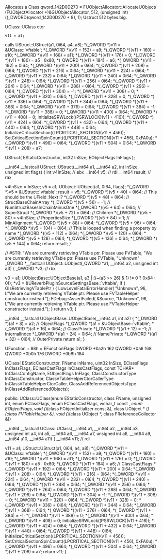 Allocates a Class
qword_142D0D270 = FUObjectAllocator::AllocateUObject(
                        (FUObjectAllocator *)&GUObjectAllocator,
                        512,
                        (unsigned int)((_DWORD)qword_142D0D270 + 8),
                        1);
Ustruct 512 bytes big.

UClass::UClass ctor

    v11 = a1;
  calls UStruct::UStruct(a1, 0i64, a4, a8);
  *(_QWORD *)v11 = &UClass::`vftable';
  *(_QWORD *)(v11 + 152) = a9;
  *(_QWORD *)(v11 + 160) = a10;
  *(_QWORD *)(v11 + 168) = a11;
  *(_DWORD *)(v11 + 176) = 0;
  *(_DWORD *)(v11 + 180) = a5 | 0x80;
  *(_QWORD *)(v11 + 184) = a6;
  *(_QWORD *)(v11 + 192) = 0i64;
  *(_QWORD *)(v11 + 200) = 0i64;
  *(_QWORD *)(v11 + 208) = 0i64;
  *(_QWORD *)(v11 + 216) = 0i64;
  *(_QWORD *)(v11 + 224) = 0i64;
  *(_QWORD *)(v11 + 232) = 0i64;
  *(_QWORD *)(v11 + 240) = 0i64;
  *(_QWORD *)(v11 + 248) = 0i64;
  *(_QWORD *)(v11 + 256) = 0i64;
  *(_QWORD *)(v11 + 264) = 0i64;
  *(_QWORD *)(v11 + 288) = 0i64;
  *(_QWORD *)(v11 + 296) = 0i64;
  *(_DWORD *)(v11 + 304) = -1;
  *(_DWORD *)(v11 + 308) = 0;
  *(_QWORD *)(v11 + 320) = 0i64;
  *(_DWORD *)(v11 + 328) = 0;
  *(_QWORD *)(v11 + 336) = 0i64;
  *(_QWORD *)(v11 + 344) = 0i64;
  *(_QWORD *)(v11 + 368) = 0i64;
  *(_QWORD *)(v11 + 376) = 0i64;
  *(_DWORD *)(v11 + 384) = -1;
  *(_DWORD *)(v11 + 388) = 0;
  *(_QWORD *)(v11 + 400) = 0i64;
  *(_DWORD *)(v11 + 408) = 0;
  InitializeSRWLock((PSRWLOCK)(v11 + 416));
  *(_QWORD *)(v11 + 424) = 0i64;
  *(_QWORD *)(v11 + 432) = 0i64;
  *(_QWORD *)(v11 + 440) = 0i64;
  *(_QWORD *)(v11 + 448) = 0i64;
  InitializeCriticalSection((LPCRITICAL_SECTION)(v11 + 456));
  SetCriticalSectionSpinCount((LPCRITICAL_SECTION)(v11 + 456), 0xFA0u);
  *(_QWORD *)(v11 + 496) = 0i64;
  *(_QWORD *)(v11 + 504) = 0i64;
  *(_QWORD *)(v11 + 208) = a7;

  UStruct( EStaticConstructor, int32 InSize, EObjectFlags InFlags );

  __int64 __fastcall UStruct::UStruct(__int64 a1, __int64 a2, int InSize, unsigned int flags)
{
  int v4InSize; // ebx
  __int64 v5; // rdi
  __int64 result; // rax

  v4InSize = InSize;
  v5 = a1;
  UObject::UObject(a1, 0i64, flags);
  *(_QWORD *)v5 = &UStruct::`vftable';
  result = v5;
  *(_QWORD *)(v5 + 40) = 0i64; // This should be the UField::Next !?
  *(_QWORD *)(v5 + 48) = 0i64;  // StructBaseChainArray
  *(_DWORD *)(v5 + 56) = -1; // NumStructBasesInChainMinusOne
  *(_QWORD *)(v5 + 64) = 0i64; // SuperStruct
  *(_QWORD *)(v5 + 72) = 0i64; // Children
  *(_DWORD *)(v5 + 80) = v4InSize; // PropertiesSize
  *(_DWORD *)(v5 + 84) = 1;   //  MinAlignment
  *(_QWORD *)(v5 + 88) = 0i64;
  *(_QWORD *)(v5 + 96) = 0i64;
  *(_QWORD *)(v5 + 104) = 0i64; // This is looped when finding a property by name
  *(_QWORD *)(v5 + 112) = 0i64;
  *(_QWORD *)(v5 + 120) = 0i64;
  *(_QWORD *)(v5 + 128) = 0i64;
  *(_QWORD *)(v5 + 136) = 0i64;
  *(_QWORD *)(v5 + 144) = 0i64;
  return result;
}

// #STR: "We are currently retrieving VTable ptr. Please use FVTable, "We are currently retrieving VTable ptr. Please use FVTable, "Unknown"
_QWORD *__fastcall UObject::UObject(_QWORD *a1, __int64 a2, unsigned int a3)
{
  _QWORD *v3; // rbx

  v3 = a1;
  UObjectBase::UObjectBase(a1, a3 | ((~(a3 >> 26) & 1) != 0 ? 0x84 : 0));
  *v3 = &UReverbPluginSourceSettingsBase::`vftable';
  if ( GIsRetrievingVTablePtr )
  {
    LowLevelFatalErrorHandler(
      "Unknown",
      98,
      L"We are currently retrieving VTable ptr. Please use FVTableHelper constructor instead.");
    FDebug::AssertFailed(
      &Source,
      "Unknown",
      98,
      L"We are currently retrieving VTable ptr. Please use FVTableHelper constructor instead.");
  }
  return v3;
}

__int64 __fastcall UObjectBase::UObjectBase(__int64 a1, int a2)
{
  *(_DWORD *)(a1 + 8) = a2; // ObjectFlags
  *(_QWORD *)a1 = &UObjectBase::`vftable';
  *(_QWORD *)(a1 + 16) = 0i64; // ClassPrivate
  *(_DWORD *)(a1 + 12) = -1; // InternalIndex
  *(_QWORD *)(a1 + 24) = 0i64; // NamePrivate
  *(_QWORD *)(a1 + 32) = 0i64; // OuterPrivate
  return a1;
}

UFunction + 98h = EFunctionFlags
DWORD +0a2h  162
QWORD +0a8 168
QWORD +0b0h 176
DWORD +0b8h 184

UClass( EStaticConstructor, FName InName, uint32 InSize, EClassFlags InClassFlags, EClassCastFlags InClassCastFlags,
		const TCHAR* InClassConfigName, EObjectFlags InFlags, ClassConstructorType InClassConstructor,
		ClassVTableHelperCtorCallerType InClassVTableHelperCtorCaller,
		ClassAddReferencedObjectsType InClassAddReferencedObjects);

public: UClass::UClass(enum  EStaticConstructor, class FName, unsigned int, enum  EClassFlags, enum  EClassCastFlags,
 wchar_t const *, enum  EObjectFlags, void (*)(class FObjectInitializer const &),
  class UObject * (*)(class FVTableHelper &), 
  void (*)(class UObject *, class FReferenceCollector &))

__int64 __fastcall UClass::UClass(__int64 a1,
 __int64 a2, __int64 a3, unsigned int a4, int a5, __int64 a6,
  __int64 a7, unsigned int a8, __int64 a9,
   __int64 a10, 
   __int64 a11)
{
  __int64 v11; // rdi

  v11 = a1;
  UStruct::UStruct(a1, 0i64, a4, a8);
  *(_QWORD *)v11 = &UClass::`vftable';
  *(_QWORD *)(v11 + 152) = a9;
  *(_QWORD *)(v11 + 160) = a10;
  *(_QWORD *)(v11 + 168) = a11;
  *(_DWORD *)(v11 + 176) = 0;
  *(_DWORD *)(v11 + 180) = a5 | 0x80;
  *(_QWORD *)(v11 + 184) = a6; // ClassCastFlags
  *(_QWORD *)(v11 + 192) = 0i64;
  *(_QWORD *)(v11 + 200) = 0i64;
  *(_QWORD *)(v11 + 208) = 0i64;
  *(_QWORD *)(v11 + 216) = 0i64;
  *(_QWORD *)(v11 + 224) = 0i64;
  *(_QWORD *)(v11 + 232) = 0i64;
  *(_QWORD *)(v11 + 240) = 0i64;
  *(_QWORD *)(v11 + 248) = 0i64;
  *(_QWORD *)(v11 + 256) = 0i64;
  *(_QWORD *)(v11 + 264) = 0i64;
  *(_QWORD *)(v11 + 288) = 0i64;
  *(_QWORD *)(v11 + 296) = 0i64;
  *(_DWORD *)(v11 + 304) = -1;
  *(_DWORD *)(v11 + 308) = 0;
  *(_QWORD *)(v11 + 320) = 0i64;
  *(_DWORD *)(v11 + 328) = 0;
  *(_QWORD *)(v11 + 336) = 0i64;
  *(_QWORD *)(v11 + 344) = 0i64;
  *(_QWORD *)(v11 + 368) = 0i64;
  *(_QWORD *)(v11 + 376) = 0i64;
  *(_DWORD *)(v11 + 384) = -1;
  *(_DWORD *)(v11 + 388) = 0;
  *(_QWORD *)(v11 + 400) = 0i64;
  *(_DWORD *)(v11 + 408) = 0;
  InitializeSRWLock((PSRWLOCK)(v11 + 416));
  *(_QWORD *)(v11 + 424) = 0i64;
  *(_QWORD *)(v11 + 432) = 0i64;
  *(_QWORD *)(v11 + 440) = 0i64;
  *(_QWORD *)(v11 + 448) = 0i64;
  InitializeCriticalSection((LPCRITICAL_SECTION)(v11 + 456));
  SetCriticalSectionSpinCount((LPCRITICAL_SECTION)(v11 + 456), 0xFA0u);
  *(_QWORD *)(v11 + 496) = 0i64;
  *(_QWORD *)(v11 + 504) = 0i64;
  *(_QWORD *)(v11 + 208) = a7;
  return v11;
}